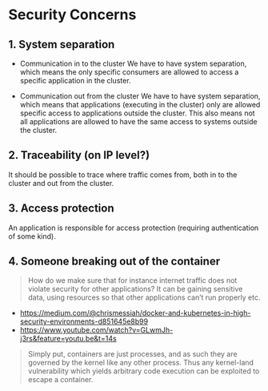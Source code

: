 # Security Concerns

## 1. System separation
- Communication in to the cluster
We have to have system separation, which means the only specific consumers are allowed to access a specific application in the cluster.
 
- Communication out from the cluster
We have to have system separation, which means that applications (executing in the cluster) only are allowed specific access to applications outside the cluster. This also means not all applications are allowed to have the same access to systems outside the cluster.
 
## 2. Traceability (on IP level?)
It should be possible to trace where traffic comes from, both in to the cluster and out from the cluster.
 
## 3. Access protection
An application is responsible for access protection (requiring authentication of some kind).
 
## 4. Someone breaking out of the container

> How do we make sure that for instance internet traffic does not violate security for other applications? It can be gaining sensitive data, using resources so that other applications can’t run properly etc.

- https://medium.com/@chrismessiah/docker-and-kubernetes-in-high-security-environments-d851645e8b99
- https://www.youtube.com/watch?v=GLwmJh-j3rs&feature=youtu.be&t=14s

> Simply put, containers are just processes, and as such they are governed by the kernel like any other process. Thus any kernel-land vulnerability which yields arbitrary code execution can be exploited to escape a container.
